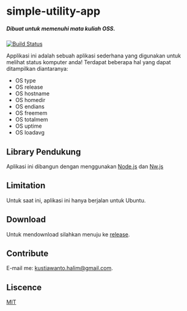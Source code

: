 # simple-utility-app
##### Dibuat untuk memenuhi mata kuliah OSS.
[![Build Status](https://travis-ci.org/kuwali/simple-utility-app.svg?branch=master)](https://travis-ci.org/kuwali/simple-utility-app)

Applikasi ini adalah sebuah aplikasi sederhana yang digunakan untuk melihat status komputer anda! Terdapat beberapa hal yang dapat ditampilkan diantaranya:
- OS type
- OS release
- OS hostname
- OS homedir
- OS endians
- OS freemem
- OS totalmem
- OS uptime
- OS loadavg

## Library Pendukung

Aplikasi ini dibangun dengan menggunakan [Node.js] dan [Nw.js]

## Limitation

Untuk saat ini, aplikasi ini hanya berjalan untuk Ubuntu.

## Download

Untuk mendownload silahkan menuju ke [release].

## Contribute

E-mail me: kustiawanto.halim@gmail.com.

## Liscence
[MIT]

[node.js]: <http://nodejs.org>
[nw.js]: <https://nwjs.io>
[release]: <https://github.com/kuwali/simple-utility-app/releases>
[MIT]: <https://github.com/kuwali/simple-utility-app/blob/master/LICENSE>
